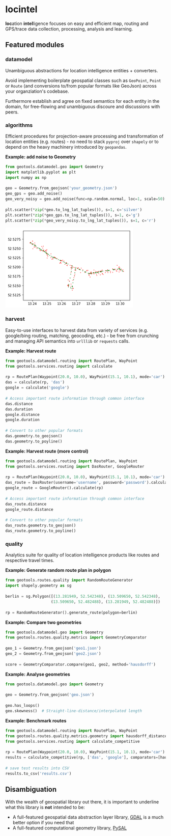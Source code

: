 # locintel

<b>loc</b>ation <b>intel</b>ligence focuses on easy and efficient map, routing and GPS/trace data collection, processing, analysis and learning.

## Featured modules

### datamodel

Unambiguous abstractions for location intelligence entities + converters. 

Avoid implementing boilerplate geospatial classes such as `GeoPoint`, `Point` or `Route` (and conversions to/from popular formats like GeoJson) across your organziation's codebase.

Furthermore establish and agree on fixed semantics for each entity in the domain, for free-flowing and unambiguous discoure and discussions with peers. 

### algorithms

Efficient procedures for projection-aware processing and transformation of location entities (e.g. routes) - no need to stack `pyproj` over `shapely` or to depend on the heavy machinery introduced by `geopandas`. 

__Example: add noise to Geometry__

```python
from geotools.datamodel.geo import Geometry
import matplotlib.pyplot as plt
import numpy as np

geo = Geometry.from_geojson('your_geometry.json')
geo_gps = geo.add_noise()
geo_very_noisy = geo.add_noise(func=np.random.normal, loc=1, scale=50)

plt.scatter(*zip(*geo.to_lng_lat_tuples()), s=1, c='silver')
plt.scatter(*zip(*geo_gps.to_lng_lat_tuples()), s=1, c='g')
plt.scatter(*zip(*geo_very_noisy.to_lng_lat_tuples()), s=1, c='r')
```

![noisy-geo](_img/noisy_geo.png) 


### harvest

Easy-to-use interfaces to harvest data from variety of services (e.g. google/bing routing, matching, geocoding, etc.) - be free from crunching and managing API semantics into `urlllib` or `requests` calls.

__Example: Harvest route__

```python
from geotools.datamodel.routing import RoutePlan, WayPoint
from geotools.services.routing import calculate

rp = RoutePlan(Waypoint(20.0, 10.0), WayPoint(15.1, 10.1), mode='car')
das = calculate(rp, 'das')
google = calculate('google')

# Access important route information through common interface
das.distance
das.duration
google.distance
google.duration

# Convert to other popular formats
das.geometry.to_geojson()
das.geometry.to_poyline()
```

__Example: Harvest route (more control)__

```python
from geotools.datamodel.routing import RoutePlan, WayPoint
from geotools.services.routing import DasRouter, GoogleRouter

rp = RoutePlan(Waypoint(20.0, 10.0), WayPoint(15.1, 10.1), mode='car')
das_route = DasRouter(username='username', password='password').calculate(rp)
google_route = GoogleRouter().calculate(rp)

# Access important route information through common interface
das_route.distance
google_route.distance

# Convert to other popular formats
das_route.geometry.to_geojson()
das_route.geometry.to_poyline()
```

### quality

Analytics suite for quality of location intelligence products like routes and respective travel times.

__Example: Generate random route plan in polygon__

```python
from geotools.routes.quality import RandomRouteGenerator
import shapely.geometry as sg

berlin = sg.Polygon([(13.281949, 52.542348), (13.509650, 52.542348), 
                    (13.509650, 52.482488), (13.281949, 52.482488)])

rp = RandomRouteGenerator().generate_route(polygon=berlin)
```

__Example: Compare two geometries__

```python
from geotools.datamodel.geo import Geometry
from geotools.routes.quality.metrics import GeometryComparator

geo_1 = Geometry.from_geojson('geo1.json')
geo_2 = Geometry.from_geojson('geo2.json')

score = GeometryComparator.compare(geo1, geo2, method='hausdorff')
```

__Example: Analyse geometries__

```python
from geotools.datamodel.geo import Geometry

geo = Geometry.from_geojson('geo.json')

geo.has_loops()
geo.skewness()  # Straight-line-distance/interpolated length
```

__Example: Benchmark routes__

```python
from geotools.datamodel.routing import RoutePlan, WayPoint
from geotools.routes.quality.metrics.geometry import hausdorff_distance
from geotools.services.routing import calculate_competitive

rp = RoutePlan(Waypoint(20.0, 10.0), WayPoint(15.1, 10.1), mode='car')
results = calculate_competitive(rp, ['das', 'google'], comparators=[hausdorff_distance])

# save test results into CSV
results.to_csv('results.csv')
```

## Disambiguation 

With the wealth of geospatial library out there, it is important to underline what this library is __not__ intended to be:
* A full-featured geospatial data abstraction layer library, [GDAL](https://gdal.org/) is a much better option if you need that
* A full-featured computational geometry library, [PySAL](https://pysal.org/)  
